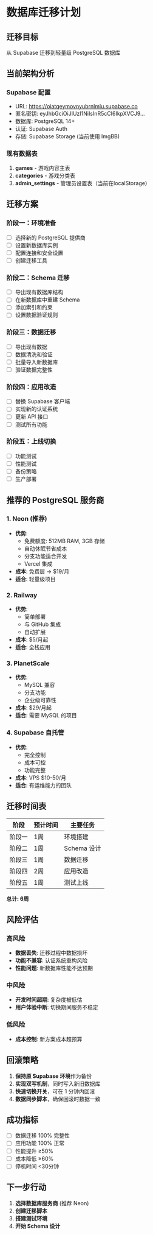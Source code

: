 # 数据库迁移计划

## 迁移目标

从 Supabase 迁移到轻量级 PostgreSQL 数据库

## 当前架构分析

### Supabase 配置
- URL: https://oiatqeymovnyubrnlmlu.supabase.co
- 匿名密钥: eyJhbGciOiJIUzI1NiIsInR5cCI6IkpXVCJ9...
- 数据库: PostgreSQL 14+
- 认证: Supabase Auth
- 存储: Supabase Storage (当前使用 ImgBB)

### 现有数据表
1. **games** - 游戏内容主表
2. **categories** - 游戏分类表  
3. **admin_settings** - 管理员设置表（当前在localStorage）

## 迁移方案

### 阶段一：环境准备
- [ ] 选择新的 PostgreSQL 提供商
- [ ] 设置新数据库实例
- [ ] 配置连接和安全设置
- [ ] 创建迁移工具

### 阶段二：Schema 迁移
- [ ] 导出现有数据库结构
- [ ] 在新数据库中重建 Schema
- [ ] 添加索引和约束
- [ ] 设置数据验证规则

### 阶段三：数据迁移
- [ ] 导出现有数据
- [ ] 数据清洗和验证
- [ ] 批量导入新数据库
- [ ] 验证数据完整性

### 阶段四：应用改造
- [ ] 替换 Supabase 客户端
- [ ] 实现新的认证系统
- [ ] 更新 API 接口
- [ ] 测试所有功能

### 阶段五：上线切换
- [ ] 功能测试
- [ ] 性能测试
- [ ] 备份策略
- [ ] 生产部署

## 推荐的 PostgreSQL 服务商

### 1. Neon (推荐)
- **优势**: 
  - 免费额度: 512MB RAM, 3GB 存储
  - 自动休眠节省成本
  - 分支功能适合开发
  - Vercel 集成
- **成本**: 免费层 → $19/月
- **适合**: 轻量级项目

### 2. Railway
- **优势**:
  - 简单部署
  - 与 GitHub 集成
  - 自动扩展
- **成本**: $5/月起
- **适合**: 全栈应用

### 3. PlanetScale
- **优势**:
  - MySQL 兼容
  - 分支功能
  - 企业级可靠性
- **成本**: $29/月起
- **适合**: 需要 MySQL 的项目

### 4. Supabase 自托管
- **优势**:
  - 完全控制
  - 成本可控
  - 功能完整
- **成本**: VPS $10-50/月
- **适合**: 有运维能力的团队

## 迁移时间表

| 阶段 | 预计时间 | 主要任务 |
|------|----------|----------|
| 阶段一 | 1周 | 环境搭建 |
| 阶段二 | 1周 | Schema 设计 |
| 阶段三 | 1周 | 数据迁移 |
| 阶段四 | 2周 | 应用改造 |
| 阶段五 | 1周 | 测试上线 |

**总计: 6周**

## 风险评估

### 高风险
- **数据丢失**: 迁移过程中数据损坏
- **功能不兼容**: 认证系统重构风险
- **性能问题**: 新数据库性能不达预期

### 中风险
- **开发时间超期**: 复杂度被低估
- **用户体验中断**: 切换期间服务不稳定

### 低风险
- **成本控制**: 新方案成本超预算

## 回滚策略

1. **保持原 Supabase 环境**作为备份
2. **实现双写机制**，同时写入新旧数据库
3. **快速切换开关**，可在 1 分钟内回滚
4. **数据同步脚本**，确保回滚时数据一致

## 成功指标

- [ ] 数据迁移 100% 完整性
- [ ] 应用功能 100% 正常
- [ ] 性能提升 ≥50%
- [ ] 成本降低 ≥60%
- [ ] 停机时间 <30分钟

## 下一步行动

1. **选择数据库服务商** (推荐 Neon)
2. **创建迁移脚本**
3. **搭建测试环境**
4. **开始 Schema 设计**